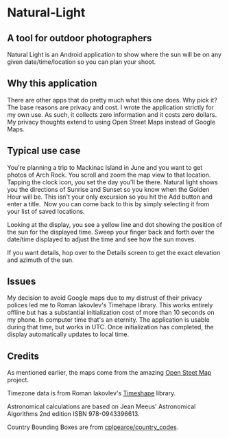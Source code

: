 # Natural-Light
## A tool for outdoor photographers

Natural Light is an Android application to show where the sun will be on any given date/time/location so you can plan your shoot.

## Why this application
There are other apps that do pretty much what this one does. Why pick it? The base reasons are privacy and cost. I wrote the application strictly for my own use. As such, it collects zero information and it costs zero dollars. My privacy thoughts extend to using Open Street Maps instead of Google Maps. 

## Typical use case

You're planning a trip to Mackinac Island in June and you want to get photos of Arch Rock. You scroll and zoom the map view to that location. Tapping the clock icon, you set the day you'll be there. Natural light shows you the directions of Sunrise and Sunset so you know when the Golden Hour will be. This isn't your only excursion so you hit the Add button and enter a title.  Now you can come back to this by simply selecting it from your list of saved locations.

Looking at the display, you see a yellow line and dot showing the position of the sun for the displayed time. Sweep your finger back and forth over the date/time displayed to adjust the time and see how the sun moves.

If you want details, hop over to the Details screen to get the exact elevation and azimuth of the sun.

## Issues

My decision to avoid Google maps due to my distrust of their privacy polices led me to Roman Iakovlev's Timehape library. This works entirely offline but has a substantial initialization cost of more than 10 seconds on my phone. In computer time that's an eternity. The application is usable during that time, but works in UTC. Once initialization has completed, the display automatically updates to local time. 

## Credits

As mentioned earlier, the maps come from the amazing [Open Steet Map](https://www.openstreetmap.org) project.

Timezone data is from Roman Iakovlev's [Timeshape](https://github.com/RomanIakovlev/timeshape) library.

Astronomical calculations are based on Jean Meeus' Astronomical Algorithms 2nd edition ISBN 978-0943396613. 


Country Bounding Boxes are from [cplpearce/country_codes](https://gist.github.com/cplpearce/3bc5f1e9b1187df51d2085ffca795bee).
